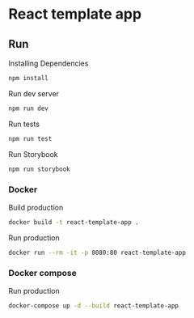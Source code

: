 # React template app

## Run

Installing Dependencies

```bash
npm install
```

Run dev server

```bash
npm run dev
```

Run tests

```bash
npm run test
```

Run Storybook

```bash
npm run storybook
```

### Docker

Build production

```bash
docker build -t react-template-app .
```

Run production

```bash
docker run --rm -it -p 8080:80 react-template-app
```

### Docker compose

Run production

```bash
docker-compose up -d --build react-template-app
```

